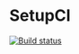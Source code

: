# SetupCI
[![Build status](https://ci.appveyor.com/api/projects/status/am0u4b5yod6a9h1j?svg=true)](https://ci.appveyor.com/project/avdeevaleksandr817/setupci)
